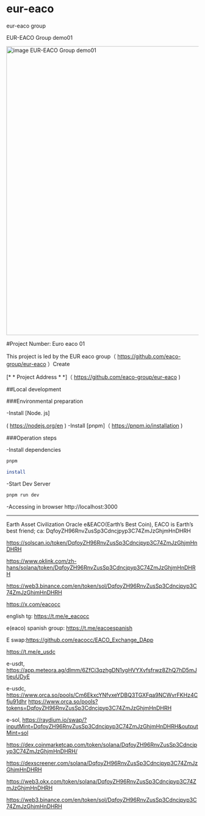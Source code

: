 # eur-eaco
eur-eaco group

EUR-EACO Group demo01

<img width="836" height="755" alt="image EUR-EACO Group demo01" src="https://github.com/user-attachments/assets/dcc400f9-a4a6-4327-94e8-f272012adf13" />



#Project Number: Euro eaco 01

This project is led by the EUR eaco group（ https://github.com/eaco-group/eur-eaco ）Create

[* * Project Address * *]（ https://github.com/eaco-group/eur-eaco )

##Local development

###Environmental preparation

-Install [Node. js]

( https://nodejs.org/en )
-Install [pnpm]（ https://pnpm.io/installation )

###Operation steps

-Install dependencies

```sh
pnpm 

install
```

-Start Dev Server

```sh
pnpm run dev
```

-Accessing in browser http://localhost:3000



--------


Earth Asset Civilization Oracle
e&EACO(Earth’s Best Coin),
EACO is Earth’s best friend;
ca:
DqfoyZH96RnvZusSp3Cdncjpyp3C74ZmJzGhjmHnDHRH


https://solscan.io/token/DqfoyZH96RnvZusSp3Cdncjpyp3C74ZmJzGhjmHnDHRH

https://www.oklink.com/zh-hans/solana/token/DqfoyZH96RnvZusSp3Cdncjpyp3C74ZmJzGhjmHnDHRH

https://web3.binance.com/en/token/sol/DqfoyZH96RnvZusSp3Cdncjpyp3C74ZmJzGhjmHnDHRH

https://x.com/eacocc

english tg: https://t.me/e_eacocc

e(eaco) spanish group: https://t.me/eacoespanish

E swap:https://github.com/eacocc/EACO_Exchange_DApp

https://t.me/e_usdc



e-usdt, https://app.meteora.ag/dlmm/6ZfCi3qzhgDN1ygHVYXvfsfrwz8ZhQ7hD5mJtjeuUDyE

e-usdc,
https://www.orca.so/pools/Cm6EkxcYNfvxeYDBQ3TGXFqa9NCWvrFKHz4Cfju91dhr
https://www.orca.so/pools?tokens=DqfoyZH96RnvZusSp3Cdncjpyp3C74ZmJzGhjmHnDHRH


e-sol, https://raydium.io/swap/?inputMint=DqfoyZH96RnvZusSp3Cdncjpyp3C74ZmJzGhjmHnDHRH&outputMint=sol


https://dex.coinmarketcap.com/token/solana/DqfoyZH96RnvZusSp3Cdncjpyp3C74ZmJzGhjmHnDHRH/


https://dexscreener.com/solana/DqfoyZH96RnvZusSp3Cdncjpyp3C74ZmJzGhjmHnDHRH


https://web3.okx.com/token/solana/DqfoyZH96RnvZusSp3Cdncjpyp3C74ZmJzGhjmHnDHRH


https://web3.binance.com/en/token/sol/DqfoyZH96RnvZusSp3Cdncjpyp3C74ZmJzGhjmHnDHRH


